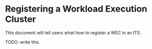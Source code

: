 # Registering a Workload Execution Cluster

This document will tell users what how to register a WEC in an ITS.

TODO: write this.
